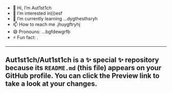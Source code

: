 - 👋 Hi, I’m Aut1st1ch 
- 👀 I’m interested in)))esf
- 🌱 I’m currently learning ...dygthesthsryh
- 📫 How to reach me .jhuygftryhj
- 😄 Pronouns: ...bgfdewgrfb
- ⚡ Fun fact: .
---
Aut1st1ch/Aut1st1ch is a ✨ special ✨ repository because its `README.md` (this file) appears on your GitHub profile.
You can click the Preview link to take a look at your changes.
---
